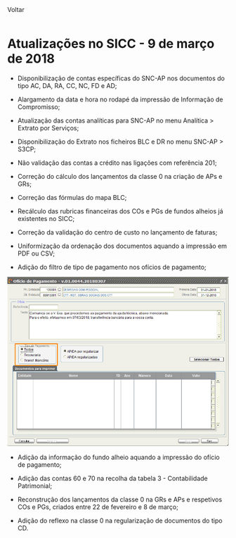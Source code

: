 <div style="width:100%; height:30px"><span onclick="loadUpgrades(['btnMenu'], event)" class="voltar">Voltar</span></div>

# Atualizações no SICC - 9 de março de 2018

- Disponibilização de contas específicas do SNC-AP nos documentos do tipo AC, DA, RA, CC, NC, FD e AD;

- Alargamento da data e hora no rodapé da impressão de Informação de Compromisso;

- Atualização das contas analíticas para SNC-AP no menu Analítica > Extrato por Serviços;

- Disponibilização do Extrato nos ficheiros BLC e DR no menu SNC-AP > S3CP;

- Não validação das contas a crédito nas ligações com referência 201;

- Correção do cálculo dos lançamentos da classe 0 na criação de APs e GRs;

- Correção das fórmulas do mapa BLC;

- Recálculo das rubricas financeiras dos COs e PGs de fundos alheios já existentes no SICC;

- Correção da validação do centro de custo no lançamento de faturas;

- Uniformização da ordenação dos documentos aquando a impressão em PDF ou CSV;

- Adição do filtro de tipo de pagamento nos ofícios de pagamento;

![](atual_sist_9_mar.assets/atual_sist_9_mar-52589089.png)

- Adição da informação do fundo alheio aquando a impressão do ofício de pagamento;

- Adição das contas 60 e 70 na recolha da tabela 3 - Contabilidade Patrimonial;

- Reconstrução dos lançamentos da classe 0 na GRs e APs e respetivos COs e PGs, criados entre 22 de fevereiro e 8 de março;
- Adição do reflexo na classe 0 na regularização de documentos do tipo CD.
